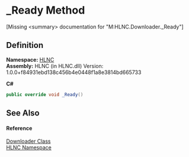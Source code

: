 # _Ready Method


\[Missing &lt;summary&gt; documentation for "M:HLNC.Downloader._Ready"\]



## Definition
**Namespace:** <a href="N_HLNC">HLNC</a>  
**Assembly:** HLNC (in HLNC.dll) Version: 1.0.0+f84931ebd138c456b4e0448f1a8e3814bd665733

**C#**
``` C#
public override void _Ready()
```



## See Also


#### Reference
<a href="T_HLNC_Downloader">Downloader Class</a>  
<a href="N_HLNC">HLNC Namespace</a>  
